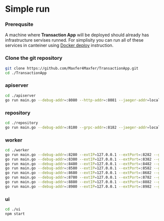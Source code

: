 # Simple run

### Prerequsite
A machine where **Transaction App** will be deployed should already has infrastructure servises runned.
For simplisity you can run all of these services in canteiner using [Docker deploy](https://github.com/Maxfer4Maxfer/transactionApp/blob/master/docs/docker-deploy.md) instruction.

### Clone the git repository 
```bash
git clone https://github.com/Maxfer4Maxfer/TransactionApp.git
cd ./TransactionApp
```

### apiserver
```bash
cd ./apiserver
go run main.go --debug-addr=:8080 --http-addr=:8081 --jaeger-addr=localhost:5775 --repoIP=127.0.0.1 --repoPort=:8182
```

### repository
```bash
cd ./repository
go run main.go --debug-addr=:8180 --grpc-addr=:8182 --jaeger-addr=localhost:5775 --dsn="root:root@tcp(localhost:3306)/repo?charset=utf8&parseTime=True&loc=Local"
```

### worker
```bash
cd ./worker
go run main.go --debug-addr=:8280 --extIP=127.0.0.1 --extPort=:8282 --grpc-addr=:8282 --jaeger-addr=localhost:5775
go run main.go --debug-addr=:8380 --extIP=127.0.0.1 --extPort=:8382 --grpc-addr=:8382 --jaeger-addr=localhost:5775
go run main.go --debug-addr=:8480 --extIP=127.0.0.1 --extPort=:8482 --grpc-addr=:8482 --jaeger-addr=localhost:5775
go run main.go --debug-addr=:8580 --extIP=127.0.0.1 --extPort=:8582 --grpc-addr=:8582 --jaeger-addr=localhost:5775
go run main.go --debug-addr=:8680 --extIP=127.0.0.1 --extPort=:8682 --grpc-addr=:8682 --jaeger-addr=localhost:5775
go run main.go --debug-addr=:8780 --extIP=127.0.0.1 --extPort=:8782 --grpc-addr=:8782 --jaeger-addr=localhost:5775
go run main.go --debug-addr=:8880 --extIP=127.0.0.1 --extPort=:8882 --grpc-addr=:8882 --jaeger-addr=localhost:5775
go run main.go --debug-addr=:8980 --extIP=127.0.0.1 --extPort=:8982 --grpc-addr=:8982 --jaeger-addr=localhost:5775
```

### ui
```bash
cd ./ui
npm start
```

